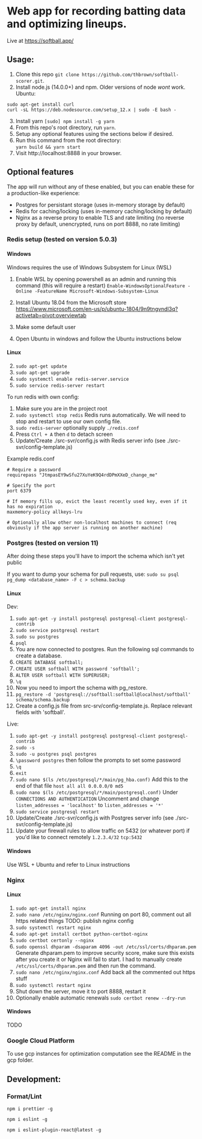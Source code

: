 # Web app for recording batting data and optimizing lineups.

Live at https://softball.app/

## Usage:

1. Clone this repo `git clone https://github.com/thbrown/softball-scorer.git`.
2. Install node.js (14.0.0+) and npm. Older versions of node _wont_ work.
   Ubuntu:

```
sudo apt-get install curl
curl -sL https://deb.nodesource.com/setup_12.x | sudo -E bash -
```

3. Install yarn `[sudo] npm install -g yarn`
4. From this repo's root directory, run `yarn`.
5. Setup any optional features using the sections below if desired.
6. Run this command from the root directory:  
   `yarn build && yarn start`
7. Visit http://localhost:8888 in your browser.

## Optional features

The app will run without any of these enabled, but you can enable these for a production-like experience:

- Postgres for persistant storage (uses in-memory storage by default)
- Redis for caching/locking (uses in-memory caching/locking by default)
- Nginx as a reverse proxy to enable TLS and rate limiting (no reverse proxy by default, unencrypted, runs on port 8888, no rate limiting)

### Redis setup (tested on version 5.0.3)

#### Windows

Windows requires the use of Windows Subsystem for Linux (WSL)

1. Enable WSL by opening powershell as an admin and running this command (this will require a restart)
   `Enable-WindowsOptionalFeature -Online -FeatureName Microsoft-Windows-Subsystem-Linux`

2. Install Ubuntu 18.04 from the Microsoft store
   https://www.microsoft.com/en-us/p/ubuntu-1804/9n9tngvndl3q?activetab=pivot:overviewtab

3. Make some default user

4. Open Ubuntu in windows and follow the Ubuntu instructions below

#### Linux

2. `sudo apt-get update`
3. `sudo apt-get upgrade`
4. `sudo systemctl enable redis-server.service`
5. `sudo service redis-server restart`

To run redis with own config:

1. Make sure you are in the project root
2. `sudo systemctl stop redis` Redis runs automatically. We will need to stop and restart to use our own config file.
3. `sudo redis-server` optionally supply `./redis.conf`
4. Press `Ctrl + A` then `d` to detach screen
5. Update/Create ./src-svr/config.js with Redis server info (see ./src-svr/config-template.js)

Example redis.conf

```
# Require a password
requirepass "JtmpasEY9wSfu27XuYeK9Q4rdDPmXXeD_change_me"

# Specify the port
port 6379

# If memory fills up, evict the least recently used key, even if it has no expiration
maxmemory-policy allkeys-lru

# Optionally allow other non-localhost machines to connect (req obviously if the app server is running on another machine)
```

### Postgres (tested on version 11)

After doing these steps you'll have to import the schema which isn't yet public

If you want to dump your schema for pull requests, use:
`sudo su psql`
`pg_dump <database_name> -F c > schema.backup`

#### Linux

Dev:

1. `sudo apt-get -y install postgresql postgresql-client postgresql-contrib`
2. `sudo service postgresql restart`
3. `sudo su postgres`
4. `psql`
5. You are now connected to postgres. Run the following sql commands to create a database.
6. `CREATE DATABASE softball;`
7. `CREATE USER softball WITH password 'softball';`
8. `ALTER USER softball WITH SUPERUSER;`
9. `\q`
10. Now you need to import the schema with pg_restore.
11. `pg_restore -d 'postgresql://softball:softball@localhost/softball' schema/schema.backup`
12. Create a config.js file from src-srv/config-template.js. Replace relevant fields with 'softball'.

Live:

1. `sudo apt-get -y install postgresql postgresql-client postgresql-contrib`
2. `sudo -s`
3. `sudo -u postgres psql postgres`
4. `\password postgres` then follow the prompts to set some password
5. `\q`
6. `exit`
7. `sudo nano $(ls /etc/postgresql/*/main/pg_hba.conf)`
   Add this to the end of that file
   `host all all 0.0.0.0/0 md5`
8. `sudo nano $(ls /etc/postgresql/*/main/postgresql.conf)`
   Under `CONNECTIONS AND AUTHENTICATION` Uncomment and change `listen_addresses = 'localhost'` to `listen_addresses = '*'`
9. `sudo service postgresql restart`
10. Update/Create ./src-svr/config.js with Postgres server info (see ./src-svr/config-template.js)
11. Update your firewall rules to allow traffic on 5432 (or whatever port) if you'd like to connect remotely `1.2.3.4/32` `tcp:5432`

#### Windows

Use WSL + Ubuntu and refer to Linux instructions

### Nginx

#### Linux

1. `sudo apt-get install nginx`
1. `sudo nano /etc/nginx/nginx.conf`
   Running on port 80, comment out all https related things
   TODO: publish nginx config
1. `sudo systemctl restart nginx`
1. `sudo apt-get install certbot python-certbot-nginx`
1. `sudo certbot certonly --nginx`
1. `sudo openssl dhparam -dsaparam 4096 -out /etc/ssl/certs/dhparam.pem` Generate dhparam.pem to improve security score, make sure this exists after you create it or Nginx will fail to start. I had to manually create `/etc/ssl/certs/dhparam.pem` and then run the command.
1. `sudo nano /etc/nginx/nginx.conf`
   Add back all the commented out https stuff
1. `sudo systemctl restart nginx`
1. Shut down the server, move it to port 8888, restart it
1. Optionally enable automatic renewals `sudo certbot renew --dry-run`

#### Windows

TODO

### Google Cloud Platform

To use gcp instances for optimization computation see the README in the gcp folder.

## Development:

### Format/Lint

`npm i prettier -g`

`npm i eslint -g`

`npm i eslint-plugin-react@latest -g`
